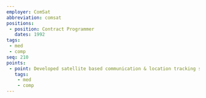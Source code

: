 ```yaml
---
employer: ComSat
abbreviation: comsat
positions:
 - position: Contract Programmer
   dates: 1992
tags:
 - med
 - comp
seq: 210
points:
 - point: Developed satellite based communication & location tracking systems for ships and mountaineering expeditions.
   tags:
    - med
    - comp
---
```

